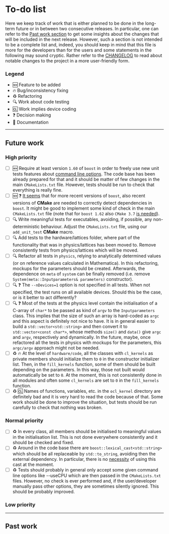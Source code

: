 # To-do list

Here we keep track of work that is either planned to be done in the long-term future or in between two consecutive releases.
In particular, one can refer to the [Past work section](#past-work) to get some insights about the changes that will be included in the next release.
However, such a section is not intended to be a complete list and, indeed, you should keep in mind that this file is more for the developers than for the users and some statements in the following may sound cryptic.
Rather refer to the [CHANGELOG](https://github.com/AG-Philipsen/cl2qcd/blob/master/CHANGELOG.md) to read about notable changes to the project in a more user-friendly form.

### Legend

* :new: Feature to be added
* :fire: Bug/inconsistency fixing
* :recycle: Refactoring
* :mag: Work about code testing
* :cl: Work implies device coding
* :question: Decision making
* :memo: Documentation

----

## Future work

### High priority

 - [ ] :new: Require at least version `1.60` of `boost` in order to freely use new unit tests features about [command line options](https://www.boost.org/doc/libs/1_60_0/libs/test/doc/html/boost_test/change_log.html).
             The code base has been already prepared for that and it should be matter of few changes in the main `CMakeLists.txt` file.
             However, tests should be run to check that everything is really fine.
 - [ ] :new: :question: [It seems](https://stackoverflow.com/a/42124857) that for more recent versions of `boost`, also recent versions of **CMake** are needed to correctly detect dependencies in `boost`.
                        It might be good to implement some kind of check in the main `CMakeLists.txt` file (note that for `boost 1.62` also `CMake 3.7` [is needed](https://stackoverflow.com/a/40929234)).
 - [ ] :mag: Write meaningful tests for executables, avoiding, if possible, any non-deterministic behaviour.
             Adjust the `CMakeLists.txt` file, using our `add_unit_test` **CMake** macro.
 - [ ] :mag: Add tests to the hardware/lattices folder, where part of the functionality that was in physics/lattices has been moved to.
             Remove consistently tests from physics/lattices which will be moved.
 - [ ] :mag: Refactor all tests in `physics`, relying to analytically determined values (or on reference values calculated in Mathematica).
             In this refactoring, mockups for the parameters should be created.
             Afterwards, the dependence on `meta` of `system` can be finally removed (i.e. remove `System(meta::Inputparameters& parameters)` constructor).
 - [ ] :mag: :question: The `--nDevices=1` option is not specified in all tests.
                        When not specified, the test runs on all available devices.
                        Should this be the case, or is it better to act differently?
 - [ ] :mag: :question: Most of the tests at the physics level contain the initialisation of a C-array of `char*` to be passed as kind of `argv` to the `Inputparameters` class.
                        This implies that the size of such an array is hard-coded as `argc` and this aspect is definitely not nice to have.
                        It is in general easier to build a `std::vector<std::string>` and then convert it to `std::vector<const char*>`, whose methods `size()` and `data()` give `argc` and `argv`, respectively and dynamically.
                        In the future, maybe, once refactored all the tests in physics with mockups for the parameters, this `argc/argv` approach might not be needed.
 - [ ] :recycle: :fire: At the level of `hardware/code`, all the classes with `cl_kernels` as private members should initialize them to `0` in the constructor initializer list.
                        Then, in the `fill_kernels` function, some of them should be built depending on the parameters.
                        In this way, those not built would automatically be set to `0`.
                        At the moment, this is not consistently done in all modules and often some `cl_kernels` are set to `0` in the `fill_kernels` function.
 - [ ] :recycle: :cl: Names of functions, variables, etc. in the `ocl_kernel` directory are definitely bad and it is very hard to read the code because of that.
                      Some work should be done to improve the situation, but tests should be run carefully to check that nothing was broken.

### Normal priority

 - [ ] :recycle: In every class, all members should be initialised to meaningful values in the initialisation list.
                 This is not done everywhere consistently and it should be checked and fixed.
 - [ ] :recycle: Around in the code base there are `boost::lexical_cast<std::string>` which should be all replaceable by `std::to_string`, avoiding then the external dependency.
                 In particular, there is no [necessity](https://stackoverflow.com/a/29399444) of using this cast at the moment.
 - [ ] :recycle: Tests should probably in general only accept some given command line options like --useCPU which are then passed in the `CMakeLists.txt` files.
                 However, no check is ever performed and, if the user/developer manually pass other options, they are sometimes silently ignored.
                 This should be probably improved.

### Low priority


----

## Past work
